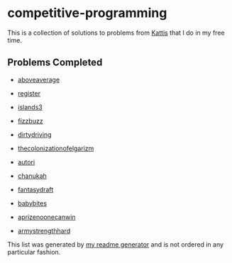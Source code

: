# competitive-programming

This is a collection of solutions to problems from [Kattis](https://open.kattis.com) that I do in my free time.

## Problems Completed
- [aboveaverage](https://www.github.com/bradendubois/competitive-programming/tree/master/aboveaverage)

- [register](https://www.github.com/bradendubois/competitive-programming/tree/master/register)

- [islands3](https://www.github.com/bradendubois/competitive-programming/tree/master/islands3)

- [fizzbuzz](https://www.github.com/bradendubois/competitive-programming/tree/master/fizzbuzz)

- [dirtydriving](https://www.github.com/bradendubois/competitive-programming/tree/master/dirtydriving)

- [thecolonizationofelgarizm](https://www.github.com/bradendubois/competitive-programming/tree/master/thecolonizationofelgarizm)

- [autori](https://www.github.com/bradendubois/competitive-programming/tree/master/autori)

- [chanukah](https://www.github.com/bradendubois/competitive-programming/tree/master/chanukah)

- [fantasydraft](https://www.github.com/bradendubois/competitive-programming/tree/master/fantasydraft)

- [babybites](https://www.github.com/bradendubois/competitive-programming/tree/master/babybites)

- [aprizenoonecanwin](https://www.github.com/bradendubois/competitive-programming/tree/master/aprizenoonecanwin)

- [armystrengthhard](https://www.github.com/bradendubois/competitive-programming/tree/master/armystrengthhard)



This list was generated by [my readme generator](https://www.github.com/bradendubois/competitive-programming/blob/master/generate_readme.cpp) and is not ordered in any particular fashion.